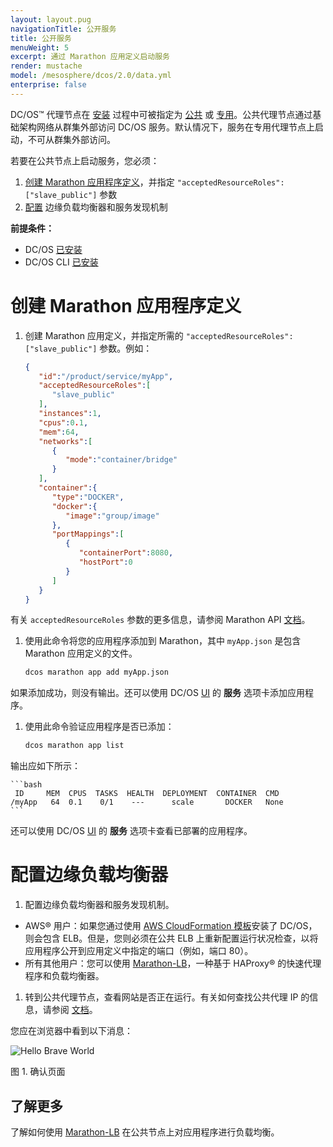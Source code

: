 ```yaml
---
layout: layout.pug
navigationTitle: 公开服务
title: 公开服务
menuWeight: 5
excerpt: 通过 Marathon 应用定义启动服务
render: mustache
model: /mesosphere/dcos/2.0/data.yml
enterprise: false
---
```


DC/OS&trade; 代理节点在 [安装](/mesosphere/dcos/2.0/installing/) 过程中可被指定为 [公共](/mesosphere/dcos/2.0/overview/concepts/#public-agent-node) 或 [专用](/mesosphere/dcos/2.0/overview/concepts/#private-agent-node)。公共代理节点通过基础架构网络从群集外部访问 DC/OS 服务。默认情况下，服务在专用代理节点上启动，不可从群集外部访问。

若要在公共节点上启动服务，您必须：
1. [创建 Marathon 应用程序定义](#create-app)，并指定 `"acceptedResourceRoles":["slave_public"]` 参数
1. [配置](#config-lb) 边缘负载均衡器和服务发现机制

**前提条件：**

- DC/OS [已安装](/mesosphere/dcos/2.0/installing/)
- DC/OS CLI [已安装](/mesosphere/dcos/2.0/cli/install/)

<a name="create-app"></a>

# 创建 Marathon 应用程序定义

1. 创建 Marathon 应用定义，并指定所需的 `"acceptedResourceRoles":["slave_public"]` 参数。例如：

    ```json
    {
       "id":"/product/service/myApp",
       "acceptedResourceRoles":[
          "slave_public"
       ],
       "instances":1,
       "cpus":0.1,
       "mem":64,
       "networks":[
          {
             "mode":"container/bridge"
          }
       ],
       "container":{
          "type":"DOCKER",
          "docker":{
             "image":"group/image"
          },
          "portMappings":[
             {
                "containerPort":8080,
                "hostPort":0
             }
          ]
       }
    }
    ```

 有关 `acceptedResourceRoles` 参数的更多信息，请参阅 Marathon API [文档](/mesosphere/dcos/2.0/deploying-services/marathon-api/)。

1. 使用此命令将您的应用程序添加到 Marathon，其中 `myApp.json` 是包含 Marathon 应用定义的文件。

    ```bash
    dcos marathon app add myApp.json
    ```

 如果添加成功，则没有输出。还可以使用 DC/OS [UI](/mesosphere/dcos/2.0/gui/services/) 的 **服务** 选项卡添加应用程序。

1. 使用此命令验证应用程序是否已添加：

    ```bash
    dcos marathon app list
    ```

 输出应如下所示：

    ```bash
     ID     MEM  CPUS  TASKS  HEALTH  DEPLOYMENT  CONTAINER  CMD
    /myApp   64  0.1    0/1    ---      scale       DOCKER   None
    ```

 还可以使用 DC/OS [UI](/mesosphere/dcos/2.0/gui/services/) 的 **服务** 选项卡查看已部署的应用程序。

<a name="config-lb"></a>

# 配置边缘负载均衡器

1. 配置边缘负载均衡器和服务发现机制。

 - AWS&reg; 用户：如果您通过使用 [AWS CloudFormation 模板](/mesosphere/dcos/2.0/installing/evaluation/community-supported-methods/aws/)安装了 DC/OS，则会包含 ELB。但是，您则必须在公共 ELB 上重新配置运行状况检查，以将应用程序公开到应用定义中指定的端口（例如，端口 80）。
 - 所有其他用户：您可以使用 [Marathon-LB](/mesosphere/dcos/services/marathon-lb/latest/)，一种基于 HAProxy&reg; 的快速代理程序和负载均衡器。

1. 转到公共代理节点，查看网站是否正在运行。有关如何查找公共代理 IP 的信息，请参阅 [文档](/mesosphere/dcos/2.0/administering-clusters/locate-public-agent/)。

 您应在浏览器中看到以下消息：

 ![Hello Brave World](/mesosphere/dcos/2.0/img/helloworld.png)

 图 1. 确认页面

## 了解更多

了解如何使用 [Marathon-LB](/mesosphere/dcos/services/marathon-lb/latest/mlb-basic-tutorial/) 在公共节点上对应用程序进行负载均衡。
